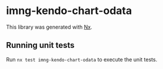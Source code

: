 # imng-kendo-chart-odata

This library was generated with [Nx](https://nx.dev).

## Running unit tests

Run `nx test imng-kendo-chart-odata` to execute the unit tests.
